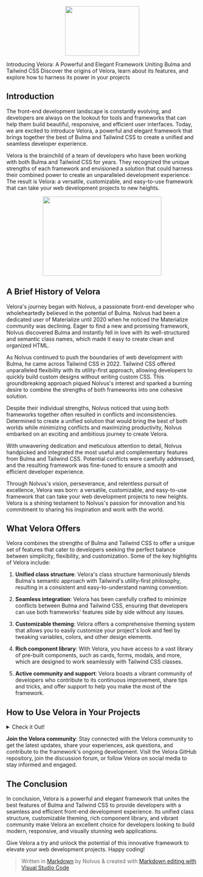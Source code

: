 <p align="center">
<img src="https://ik.imagekit.io/velora/Logos/veloraOrign.png?updatedAt=1681548658393" alt="" width="195" height="130" alt="Velora Logo" />
</p> 

Introducing Velora: A Powerful and Elegant Framework Uniting Bulma and Tailwind CSS
Discover the origins of Velora, learn about its features, and explore how to harness its power in your projects


## Introduction

The front-end development landscape is constantly evolving, and developers are always on the lookout for tools and frameworks that can help them build beautiful, responsive, and efficient user interfaces. Today, we are excited to introduce Velora, a powerful and elegant framework that brings together the best of Bulma and Tailwind CSS to create a unified and seamless developer experience.

Velora is the brainchild of a team of developers who have been working with both Bulma and Tailwind CSS for years. They recognized the unique strengths of each framework and envisioned a solution that could harness their combined power to create an unparalleled development experience. The result is Velora: a versatile, customizable, and easy-to-use framework that can take your web development projects to new heights.


<p align="center">
  <img src="https://ik.imagekit.io/velora/Logos/whale_velora.png?updatedAt=1681548658684" alt="" width="312" height="208" alt="Velora">
</p>


## A Brief History of Velora

Velora's journey began with Nolvus, a passionate front-end developer who wholeheartedly believed in the potential of Bulma. Nolvus had been a dedicated user of Materialize until 2020 when he noticed the Materialize community was declining. Eager to find a new and promising framework, Nolvus discovered Bulma and instantly fell in love with its well-structured and semantic class names, which made it easy to create clean and organized HTML.

As Nolvus continued to push the boundaries of web development with Bulma, he came across Tailwind CSS in 2022. Tailwind CSS offered unparalleled flexibility with its utility-first approach, allowing developers to quickly build custom designs without writing custom CSS. This groundbreaking approach piqued Nolvus's interest and sparked a burning desire to combine the strengths of both frameworks into one cohesive solution.

Despite their individual strengths, Nolvus noticed that using both frameworks together often resulted in conflicts and inconsistencies. Determined to create a unified solution that would bring the best of both worlds while minimizing conflicts and maximizing productivity, Nolvus embarked on an exciting and ambitious journey to create Velora.

With unwavering dedication and meticulous attention to detail, Nolvus handpicked and integrated the most useful and complementary features from Bulma and Tailwind CSS. Potential conflicts were carefully addressed, and the resulting framework was fine-tuned to ensure a smooth and efficient developer experience.

Through Nolvus's vision, perseverance, and relentless pursuit of excellence, Velora was born: a versatile, customizable, and easy-to-use framework that can take your web development projects to new heights. Velora is a shining testament to Nolvus's passion for innovation and his commitment to sharing his inspiration and work with the world.

## What Velora Offers

Velora combines the strengths of Bulma and Tailwind CSS to offer a unique set of features that cater to developers seeking the perfect balance between simplicity, flexibility, and customization. Some of the key highlights of Velora include:

1.  **Unified class structure**: Velora's class structure harmoniously blends Bulma's semantic approach with Tailwind's utility-first philosophy, resulting in a consistent and easy-to-understand naming convention.
    
2.  **Seamless integration**: Velora has been carefully crafted to minimize conflicts between Bulma and Tailwind CSS, ensuring that developers can use both frameworks' features side by side without any issues.
    
3.  **Customizable theming**: Velora offers a comprehensive theming system that allows you to easily customize your project's look and feel by tweaking variables, colors, and other design elements.
    
4.  **Rich component library**: With Velora, you have access to a vast library of pre-built components, such as cards, forms, modals, and more, which are designed to work seamlessly with Tailwind CSS classes.
    
5.  **Active community and support**: Velora boasts a vibrant community of developers who contribute to its continuous improvement, share tips and tricks, and offer support to help you make the most of the framework.

## How to Use Velora in Your Projects

<details>
  <summary>Check it Out!</summary>
  
Getting started with Velora is easy. Follow these simple steps to integrate it into your project:
1.  **Include Velora**: Add the Velora CSS file to your project by either downloading it from the official website or including it via a CDN.

```CSS
<!-- Add the Velora CSS file -->
<link rel="stylesheet" href="path/to/velora.css">
```
2.  **Utilize Velora classes**: Start using Velora's unified class structure in your HTML. You can combine both Bulma and Tailwind CSS classes to build your desired layout and components.

```HTML
<!-- Example of using Velora classes -->
<div class="container mx-auto p-6">
  <div class="box border rounded-lg tw-shadow-lg">
    <h1 class="title is-2 text-center mb-4">Welcome to Velora</h1>
    <p class="is-size-5">Velora makes it easy to create beautiful and responsive user interfaces using the best of Bulma and Tailwind CSS.</p>
  </div>
</div>
```

3.  **Customize your theme**: Take advantage of Velora's powerful theming capabilities to tailor the appearance of your project. You can customize variables, colors, fonts, and other design elements to match your brand or preferences.

```CSS
/* Example of customizing Velora theme */
:root {
  --velora-primary: #3490dc;
  --velora-secondary: #ffed4a;
  --velora-font-family: 'Roboto', sans-serif;
}
```
4.  **Explore Velora's component library**: Use Velora's extensive library of pre-built components to streamline your development process. These components are designed to work seamlessly with Tailwind CSS classes and can be easily customized using Velora's theming system.

```HTML
<!-- Example of using Velora components -->
<div class="card mt-6">
  <header class="card-header">
    <p class="card-header-title">Velora Component</p>
  </header>
  <div class="card-content">
    <div class="content">This is a Velora card component, designed to work with both Bulma and Tailwind CSS classes.</div>
  </div>
  <footer class="card-footer">
    <a href="#" class="card-footer-item">Learn More</a>
  </footer>
</div>
```

</details>




**Join the Velora community**: Stay connected with the Velora community to get the latest updates, share your experiences, ask questions, and contribute to the framework's ongoing development. Visit the Velora GitHub repository, join the discussion forum, or follow Velora on social media to stay informed and engaged.


## The Conclusion
In conclusion, Velora is a powerful and elegant framework that unites the best features of Bulma and Tailwind CSS to provide developers with a seamless and efficient front-end development experience. Its unified class structure, customizable theming, rich component library, and vibrant community make Velora an excellent choice for developers looking to build modern, responsive, and visually stunning web applications.

Give Velora a try and unlock the potential of this innovative framework to elevate your web development projects. Happy coding!

> Written in [Markdown](https://code.visualstudio.com/docs/languages/markdown) by Nolvus & created with [Markdown editing with Visual Studio Code](https://code.visualstudio.com/docs/languages/markdown)
